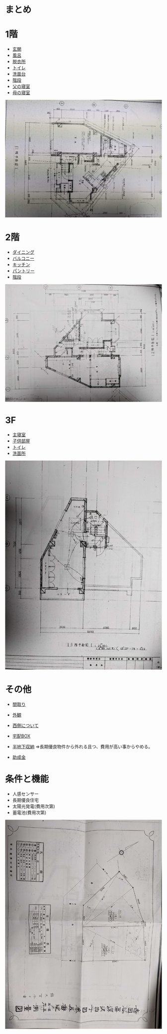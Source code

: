 # まとめ

# 1階
  * [玄関](1階/玄関.md)
  * [風呂](1階/風呂.md)
  * [脱衣所](1階/脱衣所.md)
  * [トイレ](1階/トイレ.md)
  * [洗面台](1階/洗面台.md)
  * [階段](1階/階段.md)
  * [父の寝室](1階/父の寝室.md)
  * [母の寝室](1階/母の寝室.md)

![](image/1.jpg)

# 2階

  * [ダイニング](2階/ダイニング.md)
  * [バルコニー](2階/バルコニー.md)
  * [キッチン](2階/キッチン.md)
  * [パントリー](2階/パントリー.md)
  * [階段](2階/階段.md)

![](image/2.jpg)

# 3F

  * [主寝室](3階/主寝室.md)
  * [子供部屋](3階/子供部屋.md)
  * [トイレ](3階/トイレ.md)
  * [洗面所](3階/洗面所.md)

![](image/3.jpg)

# その他
  * [間取り](その他/間取り.md)
  * [外観](その他/外観.md)
  * [西側について](その他/西側について.md)
  * [宅配BOX](https://www.bowcs.co.jp/products/brizebox/)

  * [半地下収納](その他/半地下収納.md)
  ⇒長期優良物件から外れる且つ、費用が高い事からやめる。

  * [助成金](その他/助成金.md)

# 条件と機能
  * 人感センサー
  * 長期優良住宅
  * 太陽光発電(費用次第)
  * 蓄電池(費用次第)


![](image/0.jpg)
